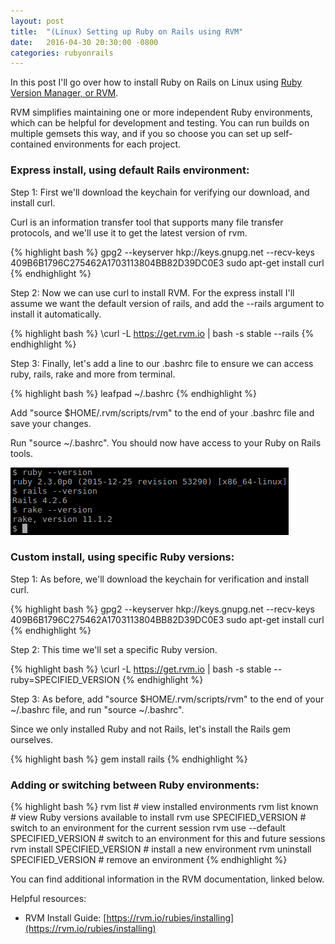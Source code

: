 ```yaml
---
layout: post
title:  "(Linux) Setting up Ruby on Rails using RVM"
date:   2016-04-30 20:30:00 -0800
categories: rubyonrails
---
```

In this post I'll go over how to install Ruby on Rails on Linux using [Ruby Version Manager, or RVM](https://rvm.io).

RVM simplifies maintaining one or more independent Ruby environments, which can be helpful for development and testing.  You can run builds on multiple gemsets this way, and if you so choose you can set up self-contained environments for each project.

### Express install, using default Rails environment:

Step 1: First we'll download the keychain for verifying our download, and install curl.

Curl is an information transfer tool that supports many file transfer protocols, and we'll use it to get the latest version of rvm.

{% highlight bash %}
gpg2 --keyserver hkp://keys.gnupg.net --recv-keys 409B6B1796C275462A1703113804BB82D39DC0E3
sudo apt-get install curl
{% endhighlight %}

Step 2: Now we can use curl to install RVM.  For the express install I'll assume we want the default version of rails, and add the --rails argument to install it automatically.

{% highlight bash %}
\curl -L https://get.rvm.io | bash -s stable --rails
{% endhighlight %}

Step 3: Finally, let's add a line to our .bashrc file to ensure we can access ruby, rails, rake and more from terminal.

{% highlight bash %}
leafpad ~/.bashrc
{% endhighlight %}

Add "source $HOME/.rvm/scripts/rvm" to the end of your .bashrc file and save your changes.

Run "source ~/.bashrc". You should now have access to your Ruby on Rails tools.

![alt-text](/images/20160430_testing_rails_install.png "Testing our Rails installation")

### Custom install, using specific Ruby versions:

Step 1: As before, we'll download the keychain for verification and install curl.

{% highlight bash %}
gpg2 --keyserver hkp://keys.gnupg.net --recv-keys 409B6B1796C275462A1703113804BB82D39DC0E3
sudo apt-get install curl
{% endhighlight %}

Step 2: This time we'll set a specific Ruby version.

{% highlight bash %}
\curl -L https://get.rvm.io | bash -s stable --ruby=SPECIFIED_VERSION
{% endhighlight %}

Step 3: As before, add "source $HOME/.rvm/scripts/rvm" to the end of your ~/.bashrc file, and run "source ~/.bashrc".

Since we only installed Ruby and not Rails, let's install the Rails gem ourselves.

{% highlight bash %}
gem install rails
{% endhighlight %}

### Adding or switching between Ruby environments:

{% highlight bash %}
rvm list                        # view installed environments
rvm list known                  # view Ruby versions available to install
rvm use SPECIFIED_VERSION       # switch to an environment for the current session
rvm use --default SPECIFIED_VERSION # switch to an environment for this and future sessions
rvm install SPECIFIED_VERSION   # install a new environment
rvm uninstall SPECIFIED_VERSION # remove an environment
{% endhighlight %}

You can find additional information in the RVM documentation, linked below.

Helpful resources:

* RVM Install Guide: [https://rvm.io/rubies/installing](https://rvm.io/rubies/installing)
